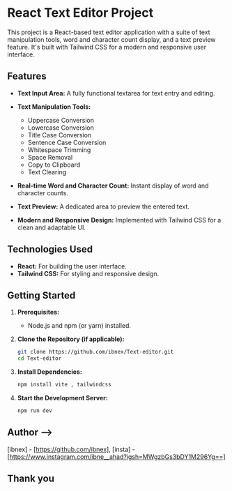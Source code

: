 # React Text Editor Project

This project is a React-based text editor application with a suite of text manipulation tools, word and character count display, and a text preview feature. It's built with Tailwind CSS for a modern and responsive user interface.

## Features

* **Text Input Area:** A fully functional textarea for text entry and editing.
* **Text Manipulation Tools:**

    * Uppercase Conversion
    * Lowercase Conversion
    * Title Case Conversion
    * Sentence Case Conversion
    * Whitespace Trimming
    * Space Removal
    * Copy to Clipboard
    * Text Clearing

* **Real-time Word and Character Count:** Instant display of word and character counts.
* **Text Preview:** A dedicated area to preview the entered text.
* **Modern and Responsive Design:** Implemented with Tailwind CSS for a clean and adaptable UI.

## Technologies Used

* **React:** For building the user interface.
* **Tailwind CSS:** For styling and responsive design.

## Getting Started

1.  **Prerequisites:**
    * Node.js and npm (or yarn) installed.

2.  **Clone the Repository (if applicable):**
    ```bash
    git clone https://github.com/ibnex/Text-editor.git
    cd Text-editor
    ```

3.  **Install Dependencies:**
    ```bash
    npm install vite , tailwindcss
    ```

4.  **Start the Development Server:**
    ```bash
    npm run dev
    ```


## Author -->
[ibnex] - [https://github.com/ibnex],
[insta] - [https://www.instagram.com/ibne__ahad?igsh=MWgzbGs3bDY1M296Yg==]




## Thank you